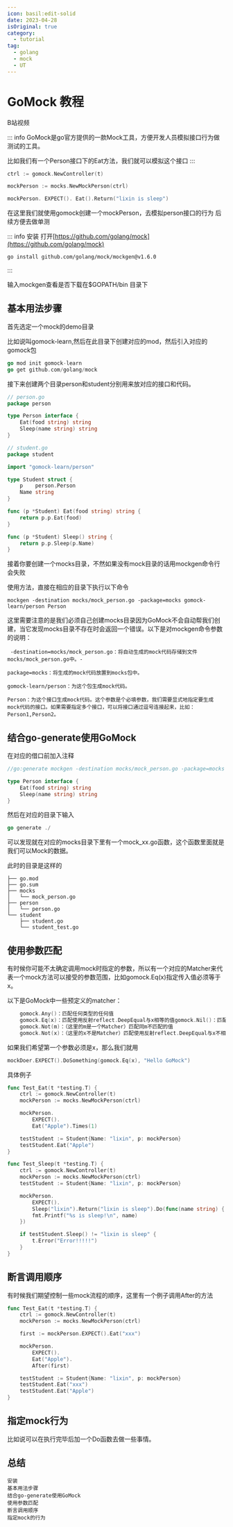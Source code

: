 ```yaml
---
icon: basil:edit-solid
date: 2023-04-28
isOriginal: true
category:
  - tutorial
tag:
  - golang
  - mock
  - UT
---
```


# GoMock 教程

B站视频

<BiliBili bvid="BV1Qs4y1m7ic" />

::: info
GoMock是go官方提供的一款Mock工具，方便开发人员模拟接口行为做测试的工具。

比如我们有一个Person接口下的Eat方法，我们就可以模拟这个接口
:::

```go
ctrl := gomock.NewController(t)

mockPerson := mocks.NewMockPerson(ctrl)

mockPerson. EXPECT(). Eat().Return("lixin is sleep")
```

在这里我们就使用gomock创建一个mockPerson，去模拟person接口的行为 后续方便去做单测

::: info 安装
打开[https://github.com/golang/mock](https://github.com/golang/mock)
```sh
go install github.com/golang/mock/mockgen@v1.6.0
```
:::

输入mockgen查看是否下载在$GOPATH/bin 目录下

## 基本用法步骤

首先选定一个mock的demo目录

比如说叫gomock-learn,然后在此目录下创建对应的mod，然后引入对应的gomock包

```go
go mod init gomock-learn
go get github.com/golang/mock 
```

接下来创建两个目录person和student分别用来放对应的接口和代码。

```go
// person.go
package person

type Person interface {
	Eat(food string) string
	Sleep(name string) string
}
```

```go
// student.go
package student

import "gomock-learn/person"

type Student struct {
	p    person.Person
	Name string
}

func (p *Student) Eat(food string) string {
	return p.p.Eat(food)
}

func (p *Student) Sleep() string {
	return p.p.Sleep(p.Name)
}
```

接着你要创建一个mocks目录，不然如果没有mock目录的话用mockgen命令行会失败

使用方法，直接在相应的目录下执行以下命令

```
mockgen -destination mocks/mock_person.go -package=mocks gomock-learn/person Person
```
这里需要注意的是我们必须自己创建mocks目录因为GoMock不会自动帮我们创建，当它发现mocks目录不存在时会返回一个错误。以下是对mockgen命令参数的说明：

````
 -destination=mocks/mock_person.go：将自动生成的mock代码存储到文件mocks/mock_person.go中。-

package=mocks：将生成的mock代码放置到mocks包中。

gomock-learn/person：为这个包生成mock代码。

Person：为这个接口生成mock代码。这个参数是个必填参数，我们需要显式地指定要生成mock代码的接口。如果需要指定多个接口，可以将接口通过逗号连接起来，比如：Person1,Person2。
````

## 结合go-generate使用GoMock
在对应的借口前加入注释

```go
//go:generate mockgen -destination mocks/mock_person.go -package=mocks gomock-learn/person Person

type Person interface {
	Eat(food string) string
	Sleep(name string) string
}
```

然后在对应的目录下输入
```go
go generate ./ 
```

可以发现就在对应的mocks目录下里有一个mock_xx.go函数，这个函数里面就是我们可以Mock的数据。

此时的目录是这样的

```shell
├── go.mod
├── go.sum
├── mocks
│   └── mock_person.go
├── person
│   └── person.go
└── student
    ├── student.go
    └── student_test.go
```

## 使用参数匹配

有时候你可能不太确定调用mock时指定的参数，所以有一个对应的Matcher来代表一个mock方法可以接受的参数范围，比如gomock.Eq(x)指定传入值必须等于x。

以下是GoMock中一些预定义的matcher：
```go
    gomock.Any()：匹配任何类型的任何值
    gomock.Eq(x)：匹配使用反射reflect.DeepEqual与x相等的值gomock.Nil()：匹配等于nil的值
    gomock.Not(m)：（这里的m是一个Matcher）匹配同m不匹配的值
    gomock.Not(x)：（这里的x不是Matcher）匹配使用反射reflect.DeepEqual与x不相等的值
```

如果我们希望第一个参数必须是x，那么我们就用
```go
mockDoer.EXPECT().DoSomething(gomock.Eq(x), "Hello GoMock")
```

具体例子
```go
func Test_Eat(t *testing.T) {
	ctrl := gomock.NewController(t)
	mockPerson := mocks.NewMockPerson(ctrl)

	mockPerson.
		EXPECT().
		Eat("Apple").Times(1)

	testStudent := Student{Name: "lixin", p: mockPerson}
	testStudent.Eat("Apple")
}
```

```go
func Test_Sleep(t *testing.T) {
	ctrl := gomock.NewController(t)
	mockPerson := mocks.NewMockPerson(ctrl)
	testStudent := Student{Name: "lixin", p: mockPerson}

	mockPerson.
		EXPECT().
		Sleep("lixin").Return("lixin is sleep").Do(func(name string) {
		fmt.Printf("%s is sleep!\n", name)
	})

	if testStudent.Sleep() != "lixin is sleep" {
		t.Error("Error!!!!!")
	}
}
```

## 断言调用顺序

有时候我们期望控制一些mock流程的顺序，这里有一个例子调用After的方法
```go
func Test_Eat(t *testing.T) {
	ctrl := gomock.NewController(t)
	mockPerson := mocks.NewMockPerson(ctrl)

	first := mockPerson.EXPECT().Eat("xxx")

	mockPerson.
		EXPECT().
		Eat("Apple").
		After(first)

	testStudent := Student{Name: "lixin", p: mockPerson}
	testStudent.Eat("xxx")
	testStudent.Eat("Apple")
}
```

## 指定mock行为

比如说可以在执行完毕后加一个Do函数去做一些事情。

## 总结
```card
安装
基本用法步骤
结合go-generate使用GoMock
使用参数匹配
断言调用顺序
指定mock的行为
```